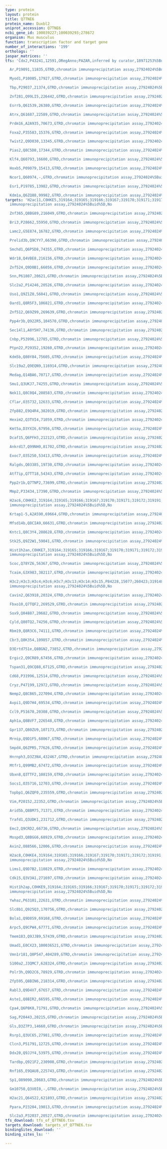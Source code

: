 ```yaml
---
type: protein
layout: protein
title: Q7TNE6
protein_name: Duxbl2
uniprot_accession: Q7TNE6
ncbi_gene_id: 100039227;100039293;278672
organism: Mus musculus
function: transcription factor and target gene
number_of_interactions: '199'
orthologs: ''
jaspar_matrices: ''
tfs: 'Cdx2,P43241,12591,ORegAnno;PAZAR,inferred by curator,18971253%5Buid%5D+OR+26578589%5Buid%5D,No

  Ar,P19091,11835,GTRD,chromatin immunoprecipitation assay,27924024%5Buid%5D,No

  Myod1,P10085,17927,GTRD,chromatin immunoprecipitation assay,27924024%5Buid%5D,No

  Tbp,P29037,21374,GTRD,chromatin immunoprecipitation assay,27924024%5Buid%5D,No

  Znf281,Q99LI5,226442,GTRD,chromatin immunoprecipitation assay,27924024%5Buid%5D,No

  Esrrb,Q61539,26380,GTRD,chromatin immunoprecipitation assay,27924024%5Buid%5D,No

  Atrx,Q61687,22589,GTRD,chromatin immunoprecipitation assay,27924024%5Buid%5D,No

  Prdm16,A2A935,70673,GTRD,chromatin immunoprecipitation assay,27924024%5Buid%5D,No

  Foxa2,P35583,15376,GTRD,chromatin immunoprecipitation assay,27924024%5Buid%5D,No

  Twist2,Q9D030,13345,GTRD,chromatin immunoprecipitation assay,27924024%5Buid%5D,No

  Pias2,Q8C5D8,17344,GTRD,chromatin immunoprecipitation assay,27924024%5Buid%5D,No

  Klf4,Q60793,16600,GTRD,chromatin immunoprecipitation assay,27924024%5Buid%5D,No

  Hoxb5,P09079,15413,GTRD,chromatin immunoprecipitation assay,27924024%5Buid%5D,No

  Ncor1,Q60974,-,GTRD,chromatin immunoprecipitation assay,27924024%5Buid%5D,No

  Esr1,P19785,13982,GTRD,chromatin immunoprecipitation assay,27924024%5Buid%5D,No

  Kdm1a,Q6ZQ88,99982,GTRD,chromatin immunoprecipitation assay,27924024%5Buid%5D,No'
targets: 'H2ac11,C0HKE5,319164;319165;319166;319167;319170;319171;319172;319191;665433,GTRD,chromatin
  immunoprecipitation assay,27924024%5Buid%5D,No

  Znf365,Q8BG89,216049,GTRD,chromatin immunoprecipitation assay,27924024%5Buid%5D,No

  Bri3,P28662,55950,GTRD,chromatin immunoprecipitation assay,27924024%5Buid%5D,No

  Lamc2,G5E874,16782,GTRD,chromatin immunoprecipitation assay,27924024%5Buid%5D,No

  Prelid3b,Q9CYY7,66390,GTRD,chromatin immunoprecipitation assay,27924024%5Buid%5D,No

  Smchd1,Q6P5D8,74355,GTRD,chromatin immunoprecipitation assay,27924024%5Buid%5D,No

  Wdr18,Q4VBE8,216156,GTRD,chromatin immunoprecipitation assay,27924024%5Buid%5D,No

  Znf524,Q9D0B1,66056,GTRD,chromatin immunoprecipitation assay,27924024%5Buid%5D,No

  Snn,P61807,20621,GTRD,chromatin immunoprecipitation assay,27924024%5Buid%5D,No

  Slc2a2,P14246,20526,GTRD,chromatin immunoprecipitation assay,27924024%5Buid%5D,No

  Uso1,Q9Z1Z0,56041,GTRD,chromatin immunoprecipitation assay,27924024%5Buid%5D,No

  Oard1,Q8R5F3,106821,GTRD,chromatin immunoprecipitation assay,27924024%5Buid%5D,No

  Znf512,Q69Z99,269639,GTRD,chromatin immunoprecipitation assay,27924024%5Buid%5D,No

  Ppp4r3b,Q922R5,104570,GTRD,chromatin immunoprecipitation assay,27924024%5Buid%5D,No

  Sec14l1,A8Y5H7,74136,GTRD,chromatin immunoprecipitation assay,27924024%5Buid%5D,No

  Cnbp,P53996,12785,GTRD,chromatin immunoprecipitation assay,27924024%5Buid%5D,No

  Ptpn22,P29352,19260,GTRD,chromatin immunoprecipitation assay,27924024%5Buid%5D,No

  Kdm5b,Q80Y84,75605,GTRD,chromatin immunoprecipitation assay,27924024%5Buid%5D,No

  Slc19a2,Q9EQN9,116914,GTRD,chromatin immunoprecipitation assay,27924024%5Buid%5D,No

  Medag,Q14BA6,70717,GTRD,chromatin immunoprecipitation assay,27924024%5Buid%5D,No

  Smu1,Q3UKJ7,74255,GTRD,chromatin immunoprecipitation assay,27924024%5Buid%5D,No

  Nek11,Q8C0Q4,208583,GTRD,chromatin immunoprecipitation assay,27924024%5Buid%5D,No

  Cflar,O35732,12633,GTRD,chromatin immunoprecipitation assay,27924024%5Buid%5D,No

  Zfp882,E9Q4R4,382019,GTRD,chromatin immunoprecipitation assay,27924024%5Buid%5D,No

  Hexim2,Q3TVI4,71059,GTRD,chromatin immunoprecipitation assay,27924024%5Buid%5D,No

  Kmt5a,D3YXI6,67956,GTRD,chromatin immunoprecipitation assay,27924024%5Buid%5D,No

  Dcaf15,Q6PFH3,212123,GTRD,chromatin immunoprecipitation assay,27924024%5Buid%5D,No

  Ankrd17,Q99NH0,81702,GTRD,chromatin immunoprecipitation assay,27924024%5Buid%5D,No

  Exoc7,O35250,53413,GTRD,chromatin immunoprecipitation assay,27924024%5Buid%5D,No

  Ralgds,Q03385,19730,GTRD,chromatin immunoprecipitation assay,27924024%5Buid%5D,No

  Atf7ip,Q7TT18,54343,GTRD,chromatin immunoprecipitation assay,27924024%5Buid%5D,No

  Ppp2r1b,Q7TNP2,73699,GTRD,chromatin immunoprecipitation assay,27924024%5Buid%5D,No

  Mmp2,P33434,17390,GTRD,chromatin immunoprecipitation assay,27924024%5Buid%5D,No

  H2ac6,C0HKE2,319164;319165;319166;319167;319170;319171;319172;319191;665433,GTRD,chromatin
  immunoprecipitation assay,27924024%5Buid%5D,No

  Krtap1-5,A2A590,69664,GTRD,chromatin immunoprecipitation assay,27924024%5Buid%5D,No

  Mfsd14b,Q8CIA9,66631,GTRD,chromatin immunoprecipitation assay,27924024%5Buid%5D,No

  Kntc1,Q8C3Y4,208628,GTRD,chromatin immunoprecipitation assay,27924024%5Buid%5D,No

  Stk25,Q9Z2W1,59041,GTRD,chromatin immunoprecipitation assay,27924024%5Buid%5D,No

  Hist1h2an,C0HKE7,319164;319165;319166;319167;319170;319171;319172;319191;665433,GTRD,chromatin
  immunoprecipitation assay,27924024%5Buid%5D,No

  Scoc,Q78YZ6,56367,GTRD,chromatin immunoprecipitation assay,27924024%5Buid%5D,No

  Tcaim,G3X983,382117,GTRD,chromatin immunoprecipitation assay,27924024%5Buid%5D,No

  H3c2;H3c3;H3c4;H3c6;H3c7;H3c13;H3c14;H3c15,P84228,15077;260423;319148;319149;319150;319151;319154;97114,GTRD,chromatin
  immunoprecipitation assay,27924024%5Buid%5D,No

  Cavin2,Q63918,20324,GTRD,chromatin immunoprecipitation assay,27924024%5Buid%5D,No

  Fbxo10,Q7TQF2,269529,GTRD,chromatin immunoprecipitation assay,27924024%5Buid%5D,No

  Sox9,Q04887,20682,GTRD,chromatin immunoprecipitation assay,27924024%5Buid%5D,No

  Cyld,Q80TQ2,74256,GTRD,chromatin immunoprecipitation assay,27924024%5Buid%5D,No

  Rbm19,Q8R3C6,74111,GTRD,chromatin immunoprecipitation assay,27924024%5Buid%5D,No

  Cbr3,Q8K354,109857,GTRD,chromatin immunoprecipitation assay,27924024%5Buid%5D,No

  D3Ertd751e,Q8BGN2,73852,GTRD,chromatin immunoprecipitation assay,27924024%5Buid%5D,No

  Ergic2,Q9CR89,67456,GTRD,chromatin immunoprecipitation assay,27924024%5Buid%5D,No

  Tspan31,Q9CQ88,67125,GTRD,chromatin immunoprecipitation assay,27924024%5Buid%5D,No

  Cd68,P31996,12514,GTRD,chromatin immunoprecipitation assay,27924024%5Buid%5D,No

  Cryz,P47199,12972,GTRD,chromatin immunoprecipitation assay,27924024%5Buid%5D,No

  Nemp2,Q8CB65,227094,GTRD,chromatin immunoprecipitation assay,27924024%5Buid%5D,No

  Avpi1,Q9D7H4,69534,GTRD,chromatin immunoprecipitation assay,27924024%5Buid%5D,No

  Ccl9,P51670,20308,GTRD,chromatin immunoprecipitation assay,27924024%5Buid%5D,No

  Aph1a,Q8BVF7,226548,GTRD,chromatin immunoprecipitation assay,27924024%5Buid%5D,No

  Gpr137,Q80ZU9,107173,GTRD,chromatin immunoprecipitation assay,27924024%5Buid%5D,No

  Mrnip,Q9D1F5,68067,GTRD,chromatin immunoprecipitation assay,27924024%5Buid%5D,No

  Smpd4,Q6ZPR5,77626,GTRD,chromatin immunoprecipitation assay,27924024%5Buid%5D,No

  Hnrnph3,D3Z3N4,432467,GTRD,chromatin immunoprecipitation assay,27924024%5Buid%5D,No

  Mtfr1,Q99MB2,67472,GTRD,chromatin immunoprecipitation assay,27924024%5Buid%5D,No

  Ubxn8,Q3TTF2,108159,GTRD,chromatin immunoprecipitation assay,27924024%5Buid%5D,No

  Socs1,O35716,12703,GTRD,chromatin immunoprecipitation assay,27924024%5Buid%5D,No

  Topbp1,Q6ZQF0,235559,GTRD,chromatin immunoprecipitation assay,27924024%5Buid%5D,No

  Vim,P20152,22352,GTRD,chromatin immunoprecipitation assay,27924024%5Buid%5D,No

  Arid5b,Q8BM75,71371,GTRD,chromatin immunoprecipitation assay,27924024%5Buid%5D,No

  Trafd1,Q3UDK1,231712,GTRD,chromatin immunoprecipitation assay,27924024%5Buid%5D,No

  Emc2,Q9CRD2,66736,GTRD,chromatin immunoprecipitation assay,27924024%5Buid%5D,No

  Mospd3,Q8BGG6,68929,GTRD,chromatin immunoprecipitation assay,27924024%5Buid%5D,No

  Axin2,O88566,12006,GTRD,chromatin immunoprecipitation assay,27924024%5Buid%5D,No

  H2ac8,C0HKE4,319164;319165;319166;319167;319170;319171;319172;319191;665433,GTRD,chromatin
  immunoprecipitation assay,27924024%5Buid%5D,No

  Lims1,Q9D7B2,110829,GTRD,chromatin immunoprecipitation assay,27924024%5Buid%5D,No

  Cdk15,Q3V3A1,271697,GTRD,chromatin immunoprecipitation assay,27924024%5Buid%5D,No

  Hist1h2ap,C0HKE9,319164;319165;319166;319167;319170;319171;319172;319191;665433,GTRD,chromatin
  immunoprecipitation assay,27924024%5Buid%5D,No

  Ywhaz,P63101,22631,GTRD,chromatin immunoprecipitation assay,27924024%5Buid%5D,No

  Slc8b1,Q925Q3,170756,GTRD,chromatin immunoprecipitation assay,27924024%5Buid%5D,No

  Bola1,Q9D8S9,69168,GTRD,chromatin immunoprecipitation assay,27924024%5Buid%5D,No

  Arpc5,Q9CPW4,67771,GTRD,chromatin immunoprecipitation assay,27924024%5Buid%5D,No

  Tmem183,Q9JJB9,57439,GTRD,chromatin immunoprecipitation assay,27924024%5Buid%5D,No

  Umad1,E0CX23,100036521,GTRD,chromatin immunoprecipitation assay,27924024%5Buid%5D,No

  Vmn1r181,Q0P547,404289,GTRD,chromatin immunoprecipitation assay,27924024%5Buid%5D,No

  S100a2,J3QMC7,628324,GTRD,chromatin immunoprecipitation assay,27924024%5Buid%5D,No

  Polr3h,Q9D2C6,78929,GTRD,chromatin immunoprecipitation assay,27924024%5Buid%5D,No

  Zfp595,Q8BIN6,218314,GTRD,chromatin immunoprecipitation assay,27924024%5Buid%5D,No

  Rabl3,Q9D4V7,67657,GTRD,chromatin immunoprecipitation assay,27924024%5Buid%5D,No

  Aste1,Q8BIR2,66595,GTRD,chromatin immunoprecipitation assay,27924024%5Buid%5D,No

  Cpa4,Q6P8K8,71791,GTRD,chromatin immunoprecipitation assay,27924024%5Buid%5D,No

  Sag,P20443,20215,GTRD,chromatin immunoprecipitation assay,27924024%5Buid%5D,No

  Gls,D3Z7P3,14660,GTRD,chromatin immunoprecipitation assay,27924024%5Buid%5D,No

  Rsrp1,Q3UC65,27981,GTRD,chromatin immunoprecipitation assay,27924024%5Buid%5D,No

  Clcn3,P51791,12725,GTRD,chromatin immunoprecipitation assay,27924024%5Buid%5D,No

  Ddx20,Q9JJY4,53975,GTRD,chromatin immunoprecipitation assay,27924024%5Buid%5D,No

  Tardbp,Q921F2,230908,GTRD,chromatin immunoprecipitation assay,27924024%5Buid%5D,No

  Rnf165,E9QAU8,225743,GTRD,chromatin immunoprecipitation assay,27924024%5Buid%5D,No

  Sp1,O89090,20683,GTRD,chromatin immunoprecipitation assay,27924024%5Buid%5D,No

  Gm10750,Q3V0I0,-,GTRD,chromatin immunoprecipitation assay,27924024%5Buid%5D,No

  H2ac21,Q64522,621893,GTRD,chromatin immunoprecipitation assay,27924024%5Buid%5D,No

  Ppara,P23204,19013,GTRD,chromatin immunoprecipitation assay,27924024%5Buid%5D,No

  Slc2a3,P32037,20527,GTRD,chromatin immunoprecipitation assay,27924024%5Buid%5D,No'
tfs_download: tfs_of_Q7TNE6.tsv
targets_download: targets_of_Q7TNE6.tsv
bindingSites_download: ''
binding_sites_ls: ''

---
```

